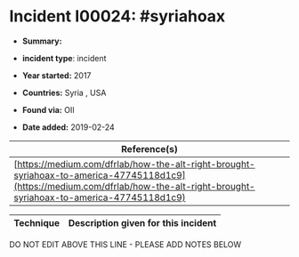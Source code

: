 # Incident I00024: #syriahoax

* **Summary:** 

* **incident type**: incident

* **Year started:** 2017

* **Countries:** Syria , USA

* **Found via:** OII

* **Date added:** 2019-02-24


| Reference(s) |
| --------- |
| [https://medium.com/dfrlab/how-the-alt-right-brought-syriahoax-to-america-47745118d1c9](https://medium.com/dfrlab/how-the-alt-right-brought-syriahoax-to-america-47745118d1c9) |

 

| Technique | Description given for this incident |
| --------- | ------------------------- |


DO NOT EDIT ABOVE THIS LINE - PLEASE ADD NOTES BELOW